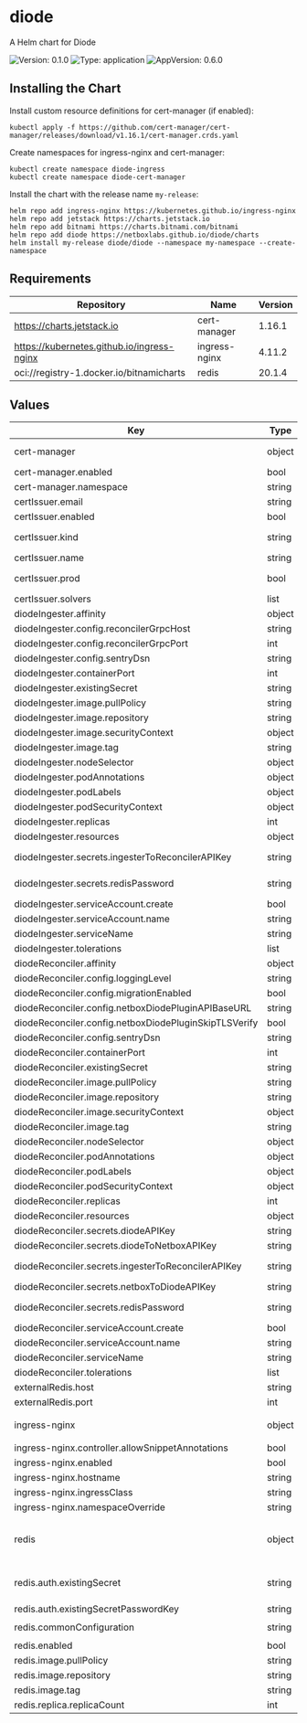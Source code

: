 # diode

A Helm chart for Diode

![Version: 0.1.0](https://img.shields.io/badge/Version-0.1.0-informational?style=flat-square) ![Type: application](https://img.shields.io/badge/Type-application-informational?style=flat-square) ![AppVersion: 0.6.0](https://img.shields.io/badge/AppVersion-0.6.0-informational?style=flat-square)

## Installing the Chart

Install custom resource definitions for cert-manager (if enabled):

```console
kubectl apply -f https://github.com/cert-manager/cert-manager/releases/download/v1.16.1/cert-manager.crds.yaml
```

Create namespaces for ingress-nginx and cert-manager:

```console
kubectl create namespace diode-ingress
kubectl create namespace diode-cert-manager
```

Install the chart with the release name `my-release`:

```console
helm repo add ingress-nginx https://kubernetes.github.io/ingress-nginx
helm repo add jetstack https://charts.jetstack.io
helm repo add bitnami https://charts.bitnami.com/bitnami
helm repo add diode https://netboxlabs.github.io/diode/charts
helm install my-release diode/diode --namespace my-namespace --create-namespace
```

## Requirements

| Repository | Name | Version |
|------------|------|---------|
| https://charts.jetstack.io | cert-manager | 1.16.1 |
| https://kubernetes.github.io/ingress-nginx | ingress-nginx | 4.11.2 |
| oci://registry-1.docker.io/bitnamicharts | redis | 20.1.4 |

## Values

| Key | Type | Default | Description |
|-----|------|---------|-------------|
| cert-manager | object | `{"enabled":false,"namespace":"diode-cert-manager"}` | ref: https://github.com/cert-manager/cert-manager/blob/master/deploy/charts/cert-manager/values.yaml |
| cert-manager.enabled | bool | `false` | cert-manager enabled |
| cert-manager.namespace | string | `"diode-cert-manager"` | cert-manager namespace |
| certIssuer.email | string | `""` | email address for ACME registration |
| certIssuer.enabled | bool | `false` | enable certificate issuer creation |
| certIssuer.kind | string | `"Issuer"` | issuer kind (Issuer or ClusterIssuer) ref: https://cert-manager.io/docs/configuration/acme/ |
| certIssuer.name | string | `""` | issuer name |
| certIssuer.prod | bool | `false` | determines whether to use Let's Encrypt production or staging environment |
| certIssuer.solvers | list | `[{"http01":{"ingress":{"ingressClassName":"nginx"}}}]` | solvers for the issuer |
| diodeIngester.affinity | object | `{}` | custom affinity rules for the pod |
| diodeIngester.config.reconcilerGrpcHost | string | `"diode-reconciler"` | diode-reconciler gRPC host |
| diodeIngester.config.reconcilerGrpcPort | int | `8081` | diode-reconciler gRPC port |
| diodeIngester.config.sentryDsn | string | `""` | sentry DSN |
| diodeIngester.containerPort | int | `8081` | port to listen on |
| diodeIngester.existingSecret | string | `""` | existing secret for diode-ingester |
| diodeIngester.image.pullPolicy | string | `"IfNotPresent"` | image pull policy |
| diodeIngester.image.repository | string | `"netboxlabs/diode-ingester"` | image repository |
| diodeIngester.image.securityContext | object | `{}` | security context for the container |
| diodeIngester.image.tag | string | `"v0.6.0"` | image tag |
| diodeIngester.nodeSelector | object | `{}` | node selector for the pod |
| diodeIngester.podAnnotations | object | `{}` | additional pod annotations |
| diodeIngester.podLabels | object | `{}` | additional pod labels |
| diodeIngester.podSecurityContext | object | `{}` | additional pod security context |
| diodeIngester.replicas | int | `1` | number of replicas |
| diodeIngester.resources | object | `{}` | resources to allocate for the container |
| diodeIngester.secrets.ingesterToReconcilerAPIKey | string | `""` | API key for authentication between diode-ingester and diode-reconciler |
| diodeIngester.secrets.redisPassword | string | `""` | redis password, must match the password in the redis chart or external redis |
| diodeIngester.serviceAccount.create | bool | `true` | create service account |
| diodeIngester.serviceAccount.name | string | `"diode-ingester"` | service account name |
| diodeIngester.serviceName | string | `"diode-ingester"` | service name |
| diodeIngester.tolerations | list | `[]` | tolerations to use with node taints |
| diodeReconciler.affinity | object | `{}` | custom affinity rules for the pod |
| diodeReconciler.config.loggingLevel | string | `"DEBUG"` | logging level |
| diodeReconciler.config.migrationEnabled | bool | `true` | migration enabled |
| diodeReconciler.config.netboxDiodePluginAPIBaseURL | string | `"https://<NETBOX_BASE_URL>/api/plugins/diode"` | NetBox plugin API base URL |
| diodeReconciler.config.netboxDiodePluginSkipTLSVerify | bool | `false` | NetBox plugin skip TLS verify |
| diodeReconciler.config.sentryDsn | string | `""` | sentry DSN |
| diodeReconciler.containerPort | int | `8081` | port to listen on |
| diodeReconciler.existingSecret | string | `""` | existing secret for diode-ingester |
| diodeReconciler.image.pullPolicy | string | `"IfNotPresent"` | image pull policy |
| diodeReconciler.image.repository | string | `"netboxlabs/diode-reconciler"` | image repository |
| diodeReconciler.image.securityContext | object | `{}` | security context for the container |
| diodeReconciler.image.tag | string | `"v0.6.0"` | image tag |
| diodeReconciler.nodeSelector | object | `{}` | node selector for the pod |
| diodeReconciler.podAnnotations | object | `{}` | additional pod annotations |
| diodeReconciler.podLabels | object | `{}` | additional pod labels |
| diodeReconciler.podSecurityContext | object | `{}` | additional pod security context |
| diodeReconciler.replicas | int | `1` | number of replicas |
| diodeReconciler.resources | object | `{}` |  |
| diodeReconciler.secrets.diodeAPIKey | string | `""` | API key for authentication of diode ingestion requests |
| diodeReconciler.secrets.diodeToNetboxAPIKey | string | `""` | API key for authentication between diode and NetBox API |
| diodeReconciler.secrets.ingesterToReconcilerAPIKey | string | `""` | API key for authentication between diode-ingester and diode-reconciler |
| diodeReconciler.secrets.netboxToDiodeAPIKey | string | `""` | API key for authentication between NetBox API and diode |
| diodeReconciler.secrets.redisPassword | string | `""` | redis password, must match the password in the redis chart or external redis |
| diodeReconciler.serviceAccount.create | bool | `true` | create service account |
| diodeReconciler.serviceAccount.name | string | `"diode-reconciler"` | service account name |
| diodeReconciler.serviceName | string | `"diode-reconciler"` | service name |
| diodeReconciler.tolerations | list | `[]` | tolerations to use with node taints |
| externalRedis.host | string | `""` | external redis host |
| externalRedis.port | int | `6379` | external redis port |
| ingress-nginx | object | `{"controller":{"allowSnippetAnnotations":true},"enabled":true,"hostname":"","ingressClass":"nginx","namespaceOverride":"diode-ingress"}` | ref: https://github.com/kubernetes/ingress-nginx/blob/main/charts/ingress-nginx/values.yaml |
| ingress-nginx.controller.allowSnippetAnnotations | bool | `true` | allow snippet annotations |
| ingress-nginx.enabled | bool | `true` | ingress-nginx enabled |
| ingress-nginx.hostname | string | `""` | hostname |
| ingress-nginx.ingressClass | string | `"nginx"` | ingress class |
| ingress-nginx.namespaceOverride | string | `"diode-ingress"` | override ingress-nginx namespace |
| redis | object | `{"auth":{"existingSecret":"diode-ingester-secret","existingSecretPasswordKey":"REDIS_PASSWORD"},"commonConfiguration":"appendonly yes\nsave 60 1\nloadmodule /opt/redis-stack/lib/rejson.so\nloadmodule /opt/redis-stack/lib/redisearch.so","enabled":true,"image":{"pullPolicy":"IfNotPresent","repository":"redis/redis-stack-server","tag":"latest"},"replica":{"replicaCount":1}}` | ref: https://github.com/bitnami/charts/blob/main/bitnami/redis/values.yaml |
| redis.auth.existingSecret | string | `"diode-ingester-secret"` | existing secret for redis password, either diodeIngester.existingSecret, diode-ingester-secret (created from diodeIngester.secrets) or your custom secret |
| redis.auth.existingSecretPasswordKey | string | `"REDIS_PASSWORD"` | existing secret key for redis password |
| redis.commonConfiguration | string | `"appendonly yes\nsave 60 1\nloadmodule /opt/redis-stack/lib/rejson.so\nloadmodule /opt/redis-stack/lib/redisearch.so"` | redis configuration |
| redis.enabled | bool | `true` | redis enabled |
| redis.image.pullPolicy | string | `"IfNotPresent"` | redis image pull policy |
| redis.image.repository | string | `"redis/redis-stack-server"` | redis image repository |
| redis.image.tag | string | `"latest"` | redis image tag |
| redis.replica.replicaCount | int | `1` | number of redis replicas |
